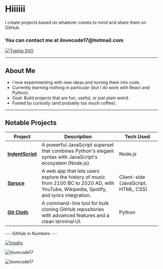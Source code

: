 <h1 align="left">Hiiiiii</h1>

I create projects based on whatever comes to mind and share them on GitHub. 

<h3 align="left">
  You can contact me at ilovecode17@hotmail.com
</h3>

[![Typing SVG](https://readme-typing-svg.demolab.com?font=Fira+Code&pause=1000&color=F70101&width=1000&lines=Hello+World.+)](https://git.io/typing-svg)

---

## About Me

- I love experimenting with new ideas and turning them into code.  
- Currently learning nothing in particular (but I do work with React and Python).  
- Goal: Build projects that are fun, useful, or just plain weird.  
- Fueled by curiosity (and probably too much coffee).

---

## Notable Projects

| Project | Description | Tech Used |
|----------|--------------|-----------|
| [**IndentScript**](https://github.com/ilovecode17/IndentScript) | A powerful JavaScript superset that combines Python's elegant syntax with JavaScript's ecosystem (Node.js). | Node.js |
| [**Spruce**](https://github.com/ilovecode17/Spruce) | A web app that lets users explore the history of music from 2100 BC to 2020 AD, with YouTube, Wikipedia, Spotify, and lyrics integration. | Client-side (JavaScript, HTML, CSS) |
| [**Git Cloth**](https://github.com/ilovecode17/GitCloth) | A command-line tool for bulk cloning GitHub repositories with advanced features and a clean terminal UI. | Python |

--- GitHub in Numbers ---

[![trophy](https://github-profile-trophy.vercel.app/?username=ryo-ma)](https://github.com/ryo-ma/github-profile-trophy)

![ilovecode17](https://github-readme-stats.vercel.app/api?username=ilovecode17&show_icons=true&theme=tokyonight&hide=issues)

![ilovecode17](https://github-readme-stats.vercel.app/api/top-langs?username=ilovecode17&show_icons=true&theme=tokyonight&layout=compact)